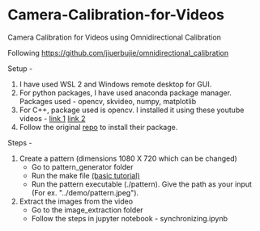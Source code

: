 # Camera-Calibration-for-Videos
Camera Calibration for Videos using Omnidirectional Calibration

Following https://github.com/jiuerbujie/omnidirectional_calibration

Setup - 
1) I have used WSL 2 and Windows remote desktop for GUI. 
2) For python packages, I have used anaconda package manager. 
   Packages used - opencv, skvideo, numpy, matplotlib
3) For C++, package used is opencv.
   I installed it using these youtube videos - [link 1](https://www.youtube.com/watch?v=FCzMpHWUUKg)  [link 2](https://www.youtube.com/watch?v=6pABIQl1ZP0)
4) Follow the original [repo](https://github.com/jiuerbujie/omnidirectional_calibration) to install their package.

Steps - 
1) Create a pattern (dimensions 1080 X 720 which can be changed)
   -  Go to pattern_generator folder
   -  Run the make file [(basic tutorial)](https://www.youtube.com/watch?v=_r7i5X0rXJk)
   -  Run the pattern executable (./pattern). Give the path as your input (For ex. "../demo/pattern.jpeg").
2) Extract the images from the video
   -  Go to the image_extraction folder
   -  Follow the steps in jupyter notebook - synchronizing.ipynb
